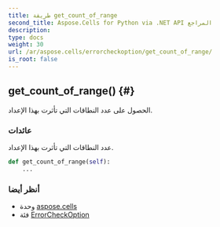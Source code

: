 ```yaml
---
title: طريقة get_count_of_range
second_title: Aspose.Cells for Python via .NET API المراجع
description:
type: docs
weight: 30
url: /ar/aspose.cells/errorcheckoption/get_count_of_range/
is_root: false
---
```

##  get_count_of_range() {#}
الحصول على عدد النطاقات التي تأثرت بهذا الإعداد.


###  عائدات

عدد النطاقات التي تأثرت بهذا الإعداد.


```python
def get_count_of_range(self):
    ...
```





###  أنظر أيضا
* وحدة [aspose.cells](../../)
* فئة [ErrorCheckOption](/cells/python-net/ar/aspose.cells/errorcheckoption)
